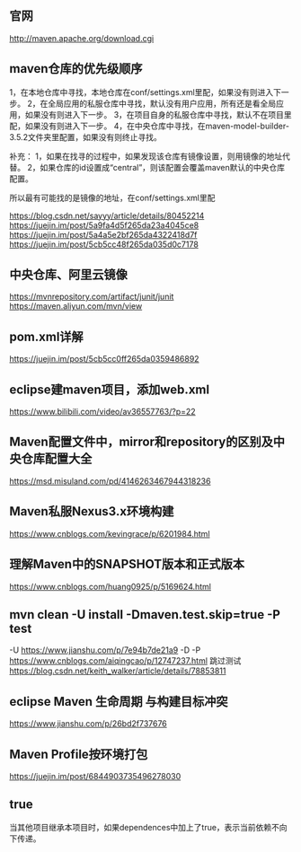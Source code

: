 ## 官网
http://maven.apache.org/download.cgi

## maven仓库的优先级顺序

1，在本地仓库中寻找，本地仓库在conf/settings.xml里配，如果没有则进入下一步。
2，在全局应用的私服仓库中寻找，默认没有用户应用，所有还是看全局应用，如果没有则进入下一步。
3，在项目自身的私服仓库中寻找，默认不在项目里配，如果没有则进入下一步。
4，在中央仓库中寻找，在maven-model-builder-3.5.2文件夹里配置，如果没有则终止寻找。

补充：
1，如果在找寻的过程中，如果发现该仓库有镜像设置，则用镜像的地址代替。
2，如果仓库的id设置成“central”，则该配置会覆盖maven默认的中央仓库配置。

所以最有可能找的是镜像的地址，在conf/settings.xml里配

https://blog.csdn.net/sayyy/article/details/80452214
https://juejin.im/post/5a9fa4d5f265da23a4045ce8
https://juejin.im/post/5a4a5e2bf265da4322418d7f
https://juejin.im/post/5cb5cc48f265da035d0c7178

## 中央仓库、阿里云镜像
https://mvnrepository.com/artifact/junit/junit
https://maven.aliyun.com/mvn/view

## pom.xml详解
https://juejin.im/post/5cb5cc0ff265da0359486892

## eclipse建maven项目，添加web.xml
https://www.bilibili.com/video/av36557763/?p=22

## Maven配置文件中，mirror和repository的区别及中央仓库配置大全
https://msd.misuland.com/pd/4146263467944318236

## Maven私服Nexus3.x环境构建
https://www.cnblogs.com/kevingrace/p/6201984.html

## 理解Maven中的SNAPSHOT版本和正式版本
https://www.cnblogs.com/huang0925/p/5169624.html

## mvn clean -U install -Dmaven.test.skip=true -P test

-U https://www.jianshu.com/p/7e94b7de21a9
-D -P https://www.cnblogs.com/aiqingcao/p/12747237.html
跳过测试 https://blog.csdn.net/keith_walker/article/details/78853811

## eclipse Maven 生命周期 与构建目标冲突
https://www.jianshu.com/p/26bd2f737676

## Maven Profile按环境打包
https://juejin.im/post/6844903735496278030

## <optional>true</optional>
当其他项目继承本项目时，如果dependences中加上了<optional>true</optional>，表示当前依赖不向下传递。